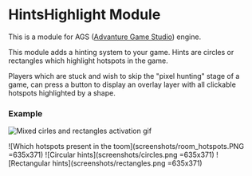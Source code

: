 HintsHighlight Module
======================

This is a module for AGS ([Advanture Game Studio](http://www.adventuregamestudio.co.uk/)) engine. 

This module adds a hinting system to your game. Hints are circles or rectangles which highlight hotspots in the game. 

Players which are stuck and wish to skip the "pixel hunting" stage of a game, can press a button to display an overlay layer with all clickable hotspots highlighted by a shape.

### Example

![Mixed cirles and rectangles activation gif](screenshots/mixed.gif)

![Which hotspots present in the toom](screenshots/room_hotspots.PNG =635x371)
![Circular hints](screenshots/circles.png =635x371)
![Rectangular hints](screenshots/rectangles.png =635x371)